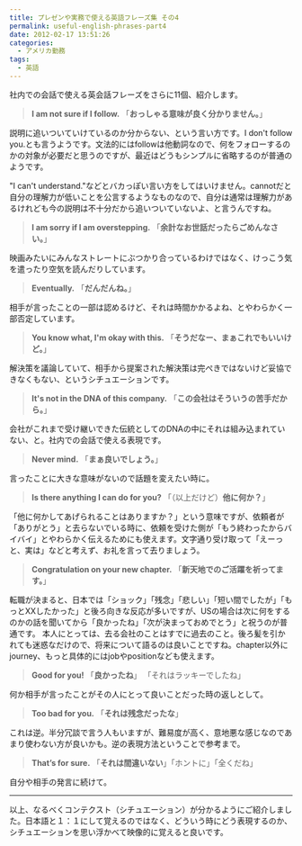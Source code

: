 ```yaml
---
title: プレゼンや実務で使える英語フレーズ集 その4
permalink: useful-english-phrases-part4
date: 2012-02-17 13:51:26
categories:
  - アメリカ勤務
tags:
  - 英語
---
```

社内での会話で使える英会話フレーズをさらに11個、紹介します。
<!-- more -->

> **I am not sure if I follow.**
「**おっしゃる意味が良く分かりません。**」

説明に追いついていけているのか分からない、という言い方です。I don't follow you.とも言うようです。文法的にはfollowは他動詞なので、何をフォローするのかの対象が必要だと思うのですが、最近はどうもシンプルに省略するのが普通のようです。

"I can't understand."などとバカっぽい言い方をしてはいけません。cannotだと自分の理解力が低いことを公言するようなものなので、自分は通常は理解力があるけれども今の説明は不十分だから追いついていないよ、と言うんですね。

> **I am sorry if I am overstepping.**
「**余計なお世話だったらごめんなさい。**」

映画みたいにみんなストレートにぶつかり合っているわけではなく、けっこう気を遣ったり空気を読んだりしています。

> **Eventually.**
「**だんだんね。**」

相手が言ったことの一部は認めるけど、それは時間かかるよね、とやわらかく一部否定しています。

> **You know what, I'm okay with this.**
「**そうだなー、まぁこれでもいいけど。**」

解決策を議論していて、相手から提案された解決策は完ぺきではないけど妥協できなくもない、というシチュエーションです。

> **It's not in the DNA of this company.**
「**この会社はそういうの苦手だから。**」

会社がこれまで受け継いできた伝統としてのDNAの中にそれは組み込まれていない、と。社内での会話で使える表現です。

> **Never mind.**
「**まぁ良いでしょう。**」

言ったことに大きな意味がないので話題を変えたい時に。

> **Is there anything I can do for you?**
「（以上だけど）**他に何か？**」

「他に何かしてあげられることはありますか？」という意味ですが、依頼者が「ありがとう」と去らないでいる時に、依頼を受けた側が「もう終わったからバイバイ」とやわらかく伝えるためにも使えます。文字通り受け取って「えーっと、実は」などと考えず、お礼を言って去りましょう。

> **Congratulation on your new chapter.**
「**新天地でのご活躍を祈ってます。**」

転職が決まると、日本では「ショック」「残念」「悲しい」「短い間でしたが」「もっとXXしたかった」と後ろ向きな反応が多いですが、USの場合は次に何をするのかの話を聞いてから「良かったね」「次が決まっておめでとう」と祝うのが普通です。
本人にとっては、去る会社のことはすでに過去のこと。後ろ髪を引かれても迷惑なだけので、将来について語るのは良いことですね。chapter以外にjourney、もっと具体的にはjobやpositionなども使えます。

> **Good for you!**
「**良かったね**」 「それはラッキーでしたね」

何か相手が言ったことがその人にとって良いことだった時の返しとして。

> **Too bad for you.**
「**それは残念だったな**」

これは逆。半分冗談で言う人もいますが、難易度が高く、意地悪な感じなのであまり使わない方が良いかも。逆の表現方法ということで参考まで。

> **That’s for sure.**
「**それは間違いない**」「ホントに」「全くだね」

自分や相手の発言に続けて。

_____

以上、なるべくコンテクスト（シチュエーション）が分かるようにご紹介しました。日本語と１：１にして覚えるのではなく、どういう時にどう表現するのか、シチュエーションを思い浮かべて映像的に覚えると良いです。